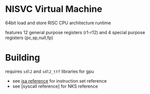 # NISVC Virtual Machine
64bit load and store RISC CPU architecture runtime

features 12 general purpose registers (r1-r12) and 4 special purpose registers (pc,sp,null,fp)

# Building
requires `sdl2` and `sdl2_ttf` libraries for gpu

- see [isa reference](isa.md) for instruction set reference
- see [syscall reference] for NKS reference
